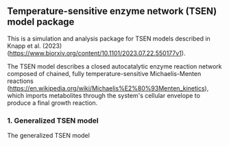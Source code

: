 ## Temperature-sensitive enzyme network (TSEN) model package
This is a simulation and analysis package for TSEN models described in Knapp et al. (2023) (https://www.biorxiv.org/content/10.1101/2023.07.22.550177v1). 

The TSEN model describes a closed autocatalytic enzyme reaction network composed of chained, fully temperature-sensitive Michaelis-Menten reactions (https://en.wikipedia.org/wiki/Michaelis%E2%80%93Menten_kinetics), which imports metabolites through the system's cellular envelope to produce a final growth reaction. 

### 1. Generalized TSEN model
The generalized TSEN model 
